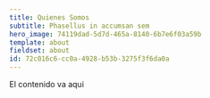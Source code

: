 ```yaml
---
title: Quienes Somos
subtitle: Phasellus in accumsan sem
hero_image: 74119dad-5d7d-465a-8140-6b7e6f03a59b
template: about
fieldset: about
id: 72c016c6-cc0a-4928-b53b-3275f3f6da0a
---
```

El contenido va aqui
